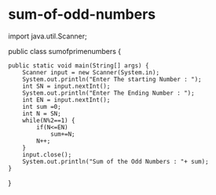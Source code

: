# sum-of-odd-numbers
import java.util.Scanner;

public class sumofprimenumbers {

	public static void main(String[] args) {
		Scanner input = new Scanner(System.in);
		System.out.println("Enter The starting Number : ");
		int SN = input.nextInt();
		System.out.println("Enter The Ending Number : ");
		int EN = input.nextInt();
		int sum =0;
		int N = SN;
		while(N%2==1) {
			if(N<=EN)
				sum+=N;
			N++;
		}
		input.close();
		System.out.println("Sum of the Odd Numbers : "+ sum);
	}

}
